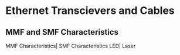 # Ethernet Transcievers and Cables

## MMF and SMF Characteristics

MMF Characteristics| SMF Characteristics
LED| Laser